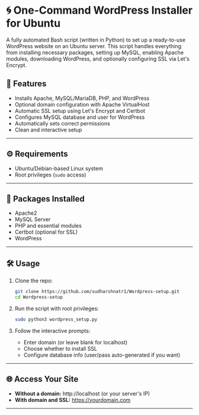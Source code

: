 # 🌀 One-Command WordPress Installer for Ubuntu

A fully automated Bash script (written in Python) to set up a ready-to-use WordPress website on an Ubuntu server. This script handles everything from installing necessary packages, setting up MySQL, enabling Apache modules, downloading WordPress, and optionally configuring SSL via Let's Encrypt.

## 🚀 Features

- Installs Apache, MySQL/MariaDB, PHP, and WordPress
- Optional domain configuration with Apache VirtualHost
- Automatic SSL setup using Let's Encrypt and Certbot
- Configures MySQL database and user for WordPress
- Automatically sets correct permissions
- Clean and interactive setup

---

## ⚙️ Requirements

- Ubuntu/Debian-based Linux system
- Root privileges (`sudo` access)

---

## 🧰 Packages Installed

- Apache2
- MySQL Server
- PHP and essential modules
- Certbot (optional for SSL)
- WordPress

---

## 🛠️ Usage

1. Clone the repo:
    ```bash
    git clone https://github.com/sudharshnatr1/Wordpress-setup.git
    cd Wordpress-setup
    ```
2. Run the script with root privileges:
    ```bash
    sudo python3 wordpress_setup.py
    ```

4. Follow the interactive prompts:
   - Enter domain (or leave blank for localhost)
   - Choose whether to install SSL
   - Configure database info (user/pass auto-generated if you want)

---

## 🌐 Access Your Site

- **Without a domain:** http://localhost (or your server's IP)
- **With domain and SSL:** https://yourdomain.com

---

